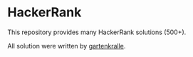 # HackerRank
This repository provides many HackerRank solutions (500+).

All solution were written by [gartenkralle](https://www.hackerrank.com/gartenkralle).
